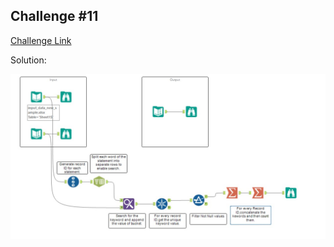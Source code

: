## Challenge #11

[Challenge Link](https://community.alteryx.com/t5/Weekly-Challenge/Challenge-11-Identify-Logical-Groups/td-p/36739)

Solution:

<img src="Challenge 11.jpg">


